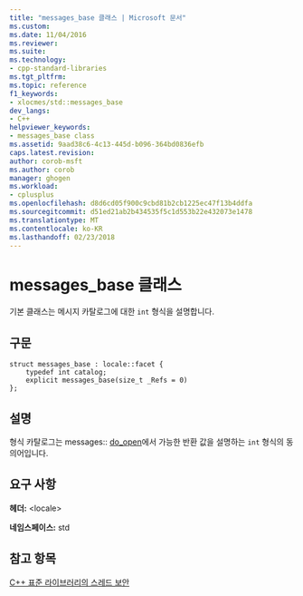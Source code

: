```yaml
---
title: "messages_base 클래스 | Microsoft 문서"
ms.custom: 
ms.date: 11/04/2016
ms.reviewer: 
ms.suite: 
ms.technology:
- cpp-standard-libraries
ms.tgt_pltfrm: 
ms.topic: reference
f1_keywords:
- xlocmes/std::messages_base
dev_langs:
- C++
helpviewer_keywords:
- messages_base class
ms.assetid: 9aad38c6-4c13-445d-b096-364bd0836efb
caps.latest.revision: 
author: corob-msft
ms.author: corob
manager: ghogen
ms.workload:
- cplusplus
ms.openlocfilehash: d8d6cd05f900c9cbd81b2cb1225ec47f13b4ddfa
ms.sourcegitcommit: d51ed21ab2b434535f5c1d553b22e432073e1478
ms.translationtype: MT
ms.contentlocale: ko-KR
ms.lasthandoff: 02/23/2018
---
```

# <a name="messagesbase-class"></a>messages_base 클래스
기본 클래스는 메시지 카탈로그에 대한 `int` 형식을 설명합니다.  
  
## <a name="syntax"></a>구문  
  
```
struct messages_base : locale::facet {
    typedef int catalog;
    explicit messages_base(size_t _Refs = 0)
};
```  
  
## <a name="remarks"></a>설명  
 형식 카탈로그는 messages:: [do_open](../standard-library/messages-class.md#do_open)에서 가능한 반환 값을 설명하는 `int` 형식의 동의어입니다.  
  
## <a name="requirements"></a>요구 사항  
 **헤더:** \<locale>  
  
 **네임스페이스:** std  
  
## <a name="see-also"></a>참고 항목  
 [C++ 표준 라이브러리의 스레드 보안](../standard-library/thread-safety-in-the-cpp-standard-library.md)



